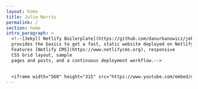 ```yaml
---
layout: home
title: Julie Norris
permalink: /
section: home
intro_paragraph: >
  <!--[Jekyll Netlify Boilerplate](https://github.com/danurbanowicz/jekyll-netlify-boilerplate)
  provides the basics to get a fast, static website deployed on Netlify.
  Features [Netlify CMS](https://www.netlifycms.org), responsive
  CSS Grid layout, sample
  pages and posts, and a continuous deployment workflow.-->
  
  
  <iframe width="560" height="315" src="https://www.youtube.com/embed/qmX0jOSGpW0" frameborder="0" allow="accelerometer; autoplay; encrypted-media; gyroscope; picture-in-picture" allowfullscreen></iframe>
---
```

